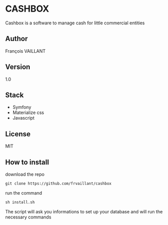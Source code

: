 # CASHBOX

Cashbox is a software to manage cash for little commercial entities

## Author
François VAILLANT

## Version
1.0

## Stack
 - Symfony
 - Materialize css
 - Javascript
 
## License
MIT 
 
## How to install

download the repo
```
git clone https://github.com/frvaillant/cashbox
```
run the command
```
sh install.sh
```
The script will ask you informations to set up your database 
and will run the necessary commands


